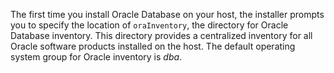 The first time you install Oracle Database on your host, the installer prompts you to specify the location of `oraInventory`, the directory for Oracle Database inventory. This directory provides a centralized inventory for all Oracle software products installed on the host. The default operating system group for Oracle inventory is *dba*.